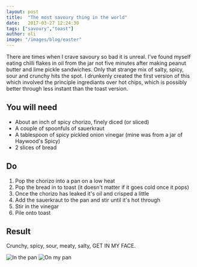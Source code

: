 ```yaml
---
layout: post
title:  "The most savoury thing in the world"
date:   2017-03-27 12:24:30
tags: ["savoury","toast"]
author: oli
image: "/images/blog/easter"
---
```


There are times when I crave savoury so bad it is unreal.  I've found myself eating chilli flakes in oil from the jar not five minutes after making peanut butter and lime pickle sandwiches.  Only that strange mix of salty, spicy, sour and crunchy hits the spot. I drunkenly created the first version of this which involved the principle ingrediants over hot chips, which is possibly better through less instant than the toast version. 

## You will need

* About an inch of spicy chorizo, finely diced (or sliced)
* A couple of spoonfuls of sauerkraut
* A tablespoon of spicy pickled onion vinegar (mine was from a jar of Haywood's Spicy)
* 2 slices of bread


## Do

1. Pop the chorizo into a pan on a low heat 
2. Pop the bread in to toast (it doesn't matter if it goes cold once it pops)
3. Once the chorizo has leaked it's oil and crisped a little
4. Add the sauerkraut to the pan and stir until it's hot through
5. Stir in the vinegar
6. Pile onto toast

## Result

Crunchy, spicy, sour, meaty, salty, GET IN MY FACE.

![In the pan](/images/blog/the-most-savoury-thing-in-this-world_01.jpg)
![On my pan](/images/blog/the-most-savoury-thing-in-this-world_02.jpg)

